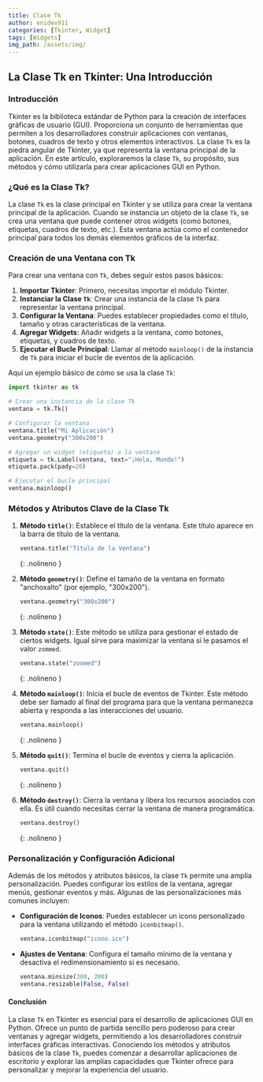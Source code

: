```yaml
---
title: Clase Tk
author: enidev911
categories: [Tkinter, Widget]
tags: [Widgets]
img_path: /assets/img/
---
```



## La Clase Tk en Tkinter: Una Introducción

### Introducción

Tkinter es la biblioteca estándar de Python para la creación de interfaces gráficas de usuario (GUI). Proporciona un conjunto de herramientas que permiten a los desarrolladores construir aplicaciones con ventanas, botones, cuadros de texto y otros elementos interactivos. La clase `Tk` es la piedra angular de Tkinter, ya que representa la ventana principal de la aplicación. En este artículo, exploraremos la clase `Tk`, su propósito, sus métodos y cómo utilizarla para crear aplicaciones GUI en Python.

### ¿Qué es la Clase Tk?

La clase `Tk` es la clase principal en Tkinter y se utiliza para crear la ventana principal de la aplicación. Cuando se instancia un objeto de la clase `Tk`, se crea una ventana que puede contener otros widgets (como botones, etiquetas, cuadros de texto, etc.). Esta ventana actúa como el contenedor principal para todos los demás elementos gráficos de la interfaz.

### Creación de una Ventana con Tk

Para crear una ventana con `Tk`, debes seguir estos pasos básicos:

1. **Importar Tkinter**: Primero, necesitas importar el módulo Tkinter.
2. **Instanciar la Clase `Tk`**: Crear una instancia de la clase `Tk` para representar la ventana principal.
3. **Configurar la Ventana**: Puedes establecer propiedades como el título, tamaño y otras características de la ventana.
4. **Agregar Widgets**: Añadir widgets a la ventana, como botones, etiquetas, y cuadros de texto.
5. **Ejecutar el Bucle Principal**: Llamar al método `mainloop()` de la instancia de `Tk` para iniciar el bucle de eventos de la aplicación.

Aquí un ejemplo básico de cómo se usa la clase `Tk`:

```python
import tkinter as tk

# Crear una instancia de la clase Tk
ventana = tk.Tk()

# Configurar la ventana
ventana.title("Mi Aplicación")
ventana.geometry("300x200")

# Agregar un widget (etiqueta) a la ventana
etiqueta = tk.Label(ventana, text="¡Hola, Mundo!")
etiqueta.pack(pady=20)

# Ejecutar el bucle principal
ventana.mainloop()
```

### Métodos y Atributos Clave de la Clase Tk

1. **Método `title()`**: Establece el título de la ventana. Este título aparece en la barra de título de la ventana.

    ```python
    ventana.title("Título de la Ventana")
    ```
    {: .nolineno }

2. **Método `geometry()`**: Define el tamaño de la ventana en formato "anchoxalto" (por ejemplo, "300x200").

    ```python
    ventana.geometry("300x200")
    ```
    {: .nolineno }

3. **Método `state()`**: Este método se utiliza para gestionar el estado de ciertos widgets. Igual sirve para maximizar la ventana si le pasamos el valor `zommed`.

    ```python
    ventana.state("zoomed")
    ```
    {: .nolineno }


4. **Método `mainloop()`**: Inicia el bucle de eventos de Tkinter. Este método debe ser llamado al final del programa para que la ventana permanezca abierta y responda a las interacciones del usuario.

    ```python
    ventana.mainloop()
    ```
    {: .nolineno }

5. **Método `quit()`**: Termina el bucle de eventos y cierra la aplicación.

    ```python
    ventana.quit()
    ```
    {: .nolineno }

6. **Método `destroy()`**: Cierra la ventana y libera los recursos asociados con ella. Es útil cuando necesitas cerrar la ventana de manera programática.

    ```python
    ventana.destroy()
    ```
    {: .nolineno }

### Personalización y Configuración Adicional

Además de los métodos y atributos básicos, la clase `Tk` permite una amplia personalización. Puedes configurar los estilos de la ventana, agregar menús, gestionar eventos y más. Algunas de las personalizaciones más comunes incluyen:

- **Configuración de Iconos**: Puedes establecer un icono personalizado para la ventana utilizando el método `iconbitmap()`.

    ```python
    ventana.iconbitmap("icono.ico")
    ```

- **Ajustes de Ventana**: Configura el tamaño mínimo de la ventana y desactiva el redimensionamiento si es necesario.

    ```python
    ventana.minsize(300, 200)
    ventana.resizable(False, False)
    ```

#### Conclusión

La clase `Tk` en Tkinter es esencial para el desarrollo de aplicaciones GUI en Python. Ofrece un punto de partida sencillo pero poderoso para crear ventanas y agregar widgets, permitiendo a los desarrolladores construir interfaces gráficas interactivas. Conociendo los métodos y atributos básicos de la clase `Tk`, puedes comenzar a desarrollar aplicaciones de escritorio y explorar las amplias capacidades que Tkinter ofrece para personalizar y mejorar la experiencia del usuario.